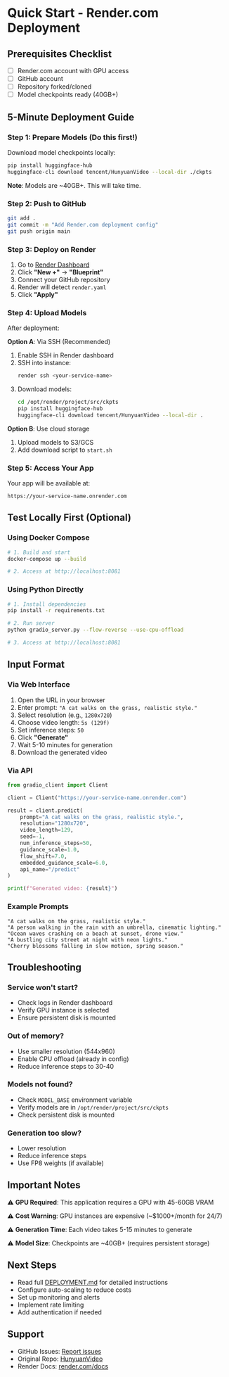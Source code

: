 # Quick Start - Render.com Deployment

## Prerequisites Checklist

- [ ] Render.com account with GPU access
- [ ] GitHub account
- [ ] Repository forked/cloned
- [ ] Model checkpoints ready (40GB+)

## 5-Minute Deployment Guide

### Step 1: Prepare Models (Do this first!)

Download model checkpoints locally:
```bash
pip install huggingface-hub
huggingface-cli download tencent/HunyuanVideo --local-dir ./ckpts
```

**Note**: Models are ~40GB+. This will take time.

### Step 2: Push to GitHub

```bash
git add .
git commit -m "Add Render.com deployment config"
git push origin main
```

### Step 3: Deploy on Render

1. Go to [Render Dashboard](https://dashboard.render.com/)
2. Click **"New +"** → **"Blueprint"**
3. Connect your GitHub repository
4. Render will detect `render.yaml`
5. Click **"Apply"**

### Step 4: Upload Models

After deployment:

**Option A**: Via SSH (Recommended)
1. Enable SSH in Render dashboard
2. SSH into instance:
   ```bash
   render ssh <your-service-name>
   ```
3. Download models:
   ```bash
   cd /opt/render/project/src/ckpts
   pip install huggingface-hub
   huggingface-cli download tencent/HunyuanVideo --local-dir .
   ```

**Option B**: Use cloud storage
1. Upload models to S3/GCS
2. Add download script to `start.sh`

### Step 5: Access Your App

Your app will be available at:
```
https://your-service-name.onrender.com
```

## Test Locally First (Optional)

### Using Docker Compose

```bash
# 1. Build and start
docker-compose up --build

# 2. Access at http://localhost:8081
```

### Using Python Directly

```bash
# 1. Install dependencies
pip install -r requirements.txt

# 2. Run server
python gradio_server.py --flow-reverse --use-cpu-offload

# 3. Access at http://localhost:8081
```

## Input Format

### Via Web Interface

1. Open the URL in your browser
2. Enter prompt: `"A cat walks on the grass, realistic style."`
3. Select resolution (e.g., `1280x720`)
4. Choose video length: `5s (129f)`
5. Set inference steps: `50`
6. Click **"Generate"**
7. Wait 5-10 minutes for generation
8. Download the generated video

### Via API

```python
from gradio_client import Client

client = Client("https://your-service-name.onrender.com")

result = client.predict(
    prompt="A cat walks on the grass, realistic style.",
    resolution="1280x720",
    video_length=129,
    seed=-1,
    num_inference_steps=50,
    guidance_scale=1.0,
    flow_shift=7.0,
    embedded_guidance_scale=6.0,
    api_name="/predict"
)

print(f"Generated video: {result}")
```

### Example Prompts

```
"A cat walks on the grass, realistic style."
"A person walking in the rain with an umbrella, cinematic lighting."
"Ocean waves crashing on a beach at sunset, drone view."
"A bustling city street at night with neon lights."
"Cherry blossoms falling in slow motion, spring season."
```

## Troubleshooting

### Service won't start?
- Check logs in Render dashboard
- Verify GPU instance is selected
- Ensure persistent disk is mounted

### Out of memory?
- Use smaller resolution (544x960)
- Enable CPU offload (already in config)
- Reduce inference steps to 30-40

### Models not found?
- Check `MODEL_BASE` environment variable
- Verify models are in `/opt/render/project/src/ckpts`
- Check persistent disk is mounted

### Generation too slow?
- Lower resolution
- Reduce inference steps
- Use FP8 weights (if available)

## Important Notes

⚠️ **GPU Required**: This application requires a GPU with 45-60GB VRAM

⚠️ **Cost Warning**: GPU instances are expensive (~$1000+/month for 24/7)

⚠️ **Generation Time**: Each video takes 5-15 minutes to generate

⚠️ **Model Size**: Checkpoints are ~40GB+ (requires persistent storage)

## Next Steps

- Read full [DEPLOYMENT.md](DEPLOYMENT.md) for detailed instructions
- Configure auto-scaling to reduce costs
- Set up monitoring and alerts
- Implement rate limiting
- Add authentication if needed

## Support

- GitHub Issues: [Report issues](https://github.com/Devilhere444/HunyuanVideo/issues)
- Original Repo: [HunyuanVideo](https://github.com/Tencent-Hunyuan/HunyuanVideo)
- Render Docs: [render.com/docs](https://render.com/docs)
